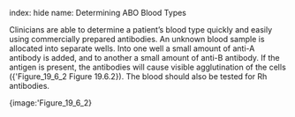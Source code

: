 index: hide
name: Determining ABO Blood Types

Clinicians are able to determine a patient’s blood type quickly and easily using commercially prepared antibodies. An unknown blood sample is allocated into separate wells. Into one well a small amount of anti-A antibody is added, and to another a small amount of anti-B antibody. If the antigen is present, the antibodies will cause visible agglutination of the cells ({'Figure_19_6_2 Figure 19.6.2}). The blood should also be tested for Rh antibodies.


{image:'Figure_19_6_2}
        
